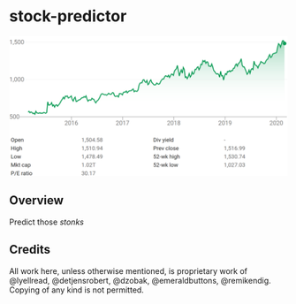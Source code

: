 # stock-predictor

![Image](public/images/googlestock.png)

## Overview

Predict those *stonks*

## Credits ## 

All work here, unless otherwise mentioned, is proprietary work of @lyellread, @detjensrobert, @dzobak, @emeraldbuttons, @remikendig. Copying of any kind is not permitted.


